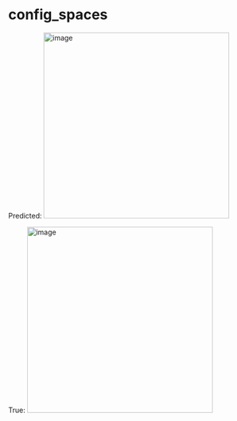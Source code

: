 # config_spaces
Predicted: 
<img width="373" alt="image" src="https://user-images.githubusercontent.com/24688175/199138910-c92d0a28-5aab-40fa-bb58-2c25f5d55e28.png">

True:
<img width="373" alt="image" src="https://user-images.githubusercontent.com/24688175/199138958-d8d3ad95-b612-4da1-aeeb-9360bfbaf65c.png">
